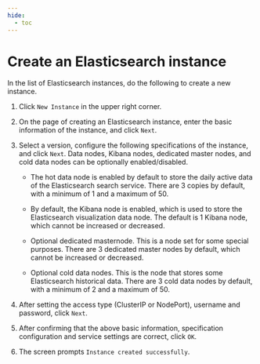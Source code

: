 ```yaml
---
hide:
  - toc
---
```


# Create an Elasticsearch instance

In the list of Elasticsearch instances, do the following to create a new instance.

1. Click `New Instance` in the upper right corner.

    <!--screenshot-->

2. On the page of creating an Elasticsearch instance, enter the basic information of the instance, and click `Next`.

    <!--screenshot-->

3. Select a version, configure the following specifications of the instance, and click `Next`. Data nodes, Kibana nodes, dedicated master nodes, and cold data nodes can be optionally enabled/disabled.

    <!--screenshot-->
  
    - The hot data node is enabled by default to store the daily active data of the Elasticsearch search service. There are 3 copies by default, with a minimum of 1 and a maximum of 50.

        <!--screenshot-->

    - By default, the Kibana node is enabled, which is used to store the Elasticsearch visualization data node. The default is 1 Kibana node, which cannot be increased or decreased.

        <!--screenshot-->

    - Optional dedicated masternode. This is a node set for some special purposes. There are 3 dedicated master nodes by default, which cannot be increased or decreased.

        <!--screenshot-->

    - Optional cold data nodes. This is the node that stores some Elasticsearch historical data. There are 3 cold data nodes by default, with a minimum of 2 and a maximum of 50.

        <!--screenshot-->

4. After setting the access type (ClusterIP or NodePort), username and password, click `Next`.

    <!--screenshot-->

5. After confirming that the above basic information, specification configuration and service settings are correct, click `OK`.

    <!--screenshot-->

6. The screen prompts `Instance created successfully`.

    <!--screenshot-->